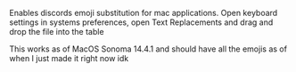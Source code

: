 Enables discords emoji substitution for mac applications. 
Open keyboard settings in systems preferences, open Text Replacements and drag and drop the file into the table

This works as of MacOS Sonoma 14.4.1 and should have all the emojis as of when I just made it right now idk
